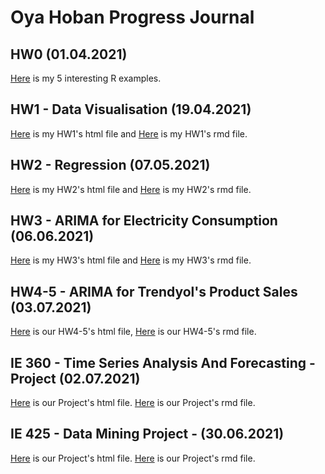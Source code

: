 # Oya Hoban Progress Journal

## HW0 (01.04.2021)
[Here](files/IE360_Spring21_Homework0.html) is my 5 interesting R examples.

## HW1 - Data Visualisation (19.04.2021)
[Here](files/HW1.html) is my HW1's html file and [Here](files/HW1.Rmd) is my HW1's rmd file.

## HW2 - Regression (07.05.2021)
[Here](files/HW2.html) is my HW2's html file and [Here](files/HW2.Rmd) is my HW2's rmd file.

## HW3 - ARIMA for Electricity Consumption (06.06.2021)
[Here](files/HW3-Oya.html) is my HW3's html file and [Here](files/HW3-Oya.Rmd) is my HW3's rmd file.

## HW4-5 - ARIMA for Trendyol's Product Sales (03.07.2021)
[Here](files/HW4-5.html) is our HW4-5's html file,
[Here](files/HW4-5.Rmd) is our HW4-5's rmd file.

## IE 360 - Time Series Analysis And Forecasting - Project (02.07.2021)
[Here](files/Project_Updated.html) is our Project's html file. 
[Here](files/Project_Updated.Rmd) is our Project's rmd file.

## IE 425 - Data Mining Project - (30.06.2021)
[Here](files/Project.html) is our Project's html file. 
[Here](files/Project.Rmd) is our Project's rmd file.